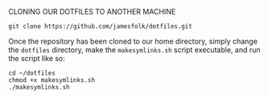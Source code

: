 CLONING OUR DOTFILES TO ANOTHER MACHINE

`git clone https://github.com/jamesfolk/dotfiles.git`

Once the repository has been cloned to our home directory, simply change the `dotfiles` directory, make the `makesymlinks.sh` script executable, and run the script like so:

	cd ~/dotfiles
	chmod +x makesymlinks.sh
	./makesymlinks.sh


